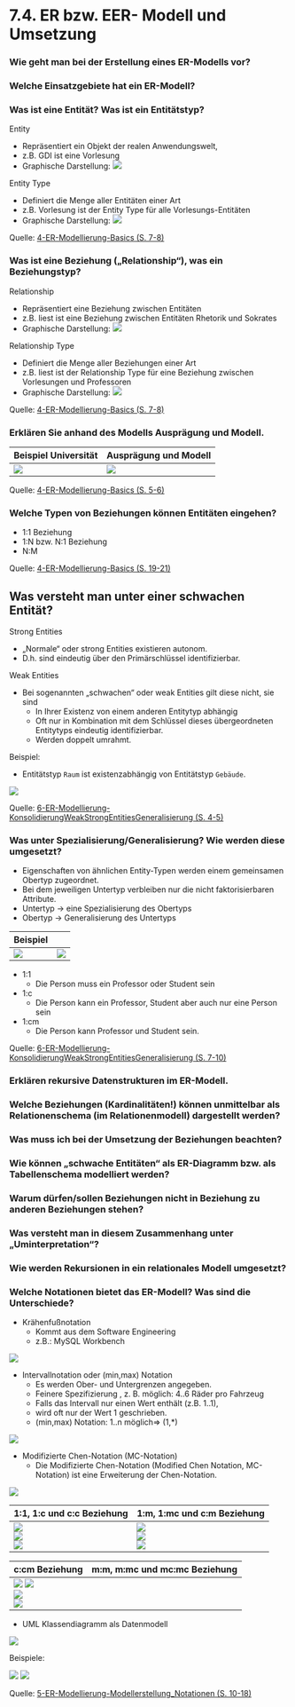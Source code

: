 # 7.4. ER bzw. EER- Modell und Umsetzung

### Wie geht man bei der Erstellung eines ER-Modells vor?

### Welche Einsatzgebiete hat ein ER-Modell?

### Was ist eine Entität? Was ist ein Entitätstyp?

Entity

- Repräsentiert ein Objekt der realen Anwendungswelt,
- z.B. GDI ist eine Vorlesung
- Graphische Darstellung: ![](./Entity.png)

Entity Type

- Definiert die Menge aller Entitäten einer Art
- z.B. Vorlesung ist der Entity Type für alle Vorlesungs-Entitäten
- Graphische Darstellung: ![](./EntityType.png)

Quelle: [4-ER-Modellierung-Basics (S. 7-8)](../archiv/insy-game/jahrgang3/4-ER-Modellierung-Basics.pdf)

### Was ist eine Beziehung („Relationship“), was ein Beziehungstyp?

Relationship

- Repräsentiert eine Beziehung zwischen Entitäten
- z.B. liest ist eine Beziehung zwischen Entitäten Rhetorik und Sokrates
- Graphische Darstellung: ![](./Relationship.png)

Relationship Type

- Definiert die Menge aller Beziehungen einer Art
- z.B. liest ist der Relationship Type für eine Beziehung zwischen Vorlesungen und Professoren
- Graphische Darstellung: ![](./RelationshipType.png)

Quelle: [4-ER-Modellierung-Basics (S. 7-8)](../archiv/insy-game/jahrgang3/4-ER-Modellierung-Basics.pdf)

### Erklären Sie anhand des Modells Ausprägung und Modell.

| Beispiel Universität | Ausprägung und Modell |
|----------------------|-----------------------|
| ![](./Auspraegung_Modell_1.png) | ![](./Auspraegung_Modell_2.png) |

Quelle: [4-ER-Modellierung-Basics (S. 5-6)](../archiv/insy-game/jahrgang3/4-ER-Modellierung-Basics.pdf)

### Welche Typen von Beziehungen können Entitäten eingehen?

- 1:1 Beziehung
- 1:N bzw. N:1 Beziehung
- N:M

Quelle: [4-ER-Modellierung-Basics (S. 19-21)](../archiv/insy-game/jahrgang3/4-ER-Modellierung-Basics.pdf)

## Was versteht man unter einer schwachen Entität?

Strong Entities

- „Normale“ oder strong Entities existieren autonom.
- D.h. sind eindeutig über den Primärschlüssel identifizierbar.

Weak Entities

- Bei sogenannten „schwachen“ oder weak Entities gilt diese nicht, sie sind
    * In Ihrer Existenz von einem anderen Entitytyp abhängig
    * Oft nur in Kombination mit dem Schlüssel dieses übergeordneten Entitytyps eindeutig identifizierbar.
    * Werden doppelt umrahmt.

Beispiel:

- Entitätstyp `Raum` ist existenzabhängig von Entitätstyp `Gebäude`.

![](./WeakEntity.png)

Quelle: [6-ER-Modellierung-KonsolidierungWeakStrongEntitiesGeneralisierung (S. 4-5)](../archiv/insy-game/jahrgang3/6-ER-Modellierung-KonsolidierungWeakStrongEntitiesGeneralisierung.pdf)

### Was unter Spezialisierung/Generalisierung? Wie werden diese umgesetzt?

- Eigenschaften von ähnlichen Entity-Typen werden einem gemeinsamen Obertyp zugeordnet.
- Bei dem jeweiligen Untertyp verbleiben nur die nicht faktorisierbaren Attribute.
- Untertyp -> eine Spezialisierung des Obertyps
- Obertyp -> Generalisierung des Untertyps

| Beispiel | |
|----------------------|-----------------------|
| ![](./Generalisierung_Spezialisierung_1.png) | ![](./Generalisierung_Spezialisierung_2.png) |

- 1:1
    * Die Person muss ein Professor oder Student sein
- 1:c
    * Die Person kann ein Professor, Student aber auch nur eine Person sein
- 1:cm
    * Die Person kann Professor und Student sein.

Quelle: [6-ER-Modellierung-KonsolidierungWeakStrongEntitiesGeneralisierung (S. 7-10)](../archiv/insy-game/jahrgang3/6-ER-Modellierung-KonsolidierungWeakStrongEntitiesGeneralisierung.pdf)

### Erklären rekursive Datenstrukturen im ER-Modell.



### Welche Beziehungen (Kardinalitäten!) können unmittelbar als Relationenschema (im Relationenmodell) dargestellt werden?


### Was muss ich bei der Umsetzung der Beziehungen beachten?

### Wie können „schwache Entitäten“ als ER-Diagramm bzw. als Tabellenschema modelliert werden?

### Warum dürfen/sollen Beziehungen nicht in Beziehung zu anderen Beziehungen stehen?

### Was versteht man in diesem Zusammenhang unter „Uminterpretation“?

### Wie werden Rekursionen in ein relationales Modell umgesetzt?



### Welche Notationen bietet das ER-Modell? Was sind die Unterschiede? 

- Krähenfußnotation
    * Kommt aus dem Software Engineering
    * z.B.: MySQL Workbench

![](./Kraehenfussnotation.png)

- Intervallnotation oder (min,max) Notation
    * Es werden Ober- und Untergrenzen angegeben.
    * Feinere Spezifizierung , z. B. möglich: 4..6 Räder pro Fahrzeug
    * Falls das Intervall nur einen Wert enthält (z.B. 1..1),
    * wird oft nur der Wert 1 geschrieben.
    * (min,max) Notation: 1..n möglich=> (1,*)

![](./Intervallnotation.png)

- Modifizierte Chen-Notation (MC-Notation)
    * Die Modifizierte Chen-Notation (Modified Chen Notation, MC-Notation) ist eine Erweiterung der Chen-Notation.

![](./MC-Notation.png)

| 1:1, 1:c und c:c Beziehung | 1:m, 1:mc und c:m Beziehung |
|----------------------------|-----------------------------|
| ![](./MC-Notation_1_1.png) <br> ![](./MC-Notation_1_c.png) <br> ![](./MC-Notation_c_c.png) | ![](./MC-Notation_1_m.png) <br> ![](./MC-Notation_1_mc.png) <br> ![](./MC-Notation_c_m.png) |

| c:cm Beziehung | m:m, m:mc und mc:mc Beziehung |
|----------------|-------------------------------|
| ![](./MC-Notation_c_cm.png)  ![](./MC-Notation_m_m.png) <br> ![](./MC-Notation_m_mc.png) <br> ![](./MC-Notation_mc_mc.png) |

- UML Klassendiagramm als Datenmodell

![](./UML_Klassendiagramm.png)

Beispiele:

![](./UML_Klassendiagramm_Bsp1.png)
![](./UML_Klassendiagramm_Bsp2.png)

Quelle: [5-ER-Modellierung-Modellerstellung_Notationen (S. 10-18)](../archiv/insy-game/jahrgang3/5-ER-Modellierung-Modellerstellung_Notationen.pdf)